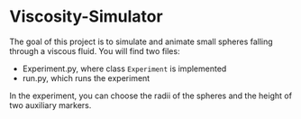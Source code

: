 # Viscosity-Simulator

The goal of this project is to simulate and animate small spheres falling through a viscous fluid. You will find two files:

- Experiment.py, where class `Experiment` is implemented 
- run.py, which runs the experiment

In the experiment, you can choose the radii of the spheres and the height of two auxiliary markers.
